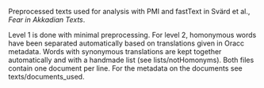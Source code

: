 Preprocessed texts used for analysis with PMI and fastText in Svärd et al., *Fear in Akkadian Texts*. 

Level 1 is done with minimal preprocessing. For level 2, homonymous words have been separated automatically based on translations given in Oracc metadata. Words with synonymous translations are kept together automatically and with a handmade list (see lists/notHomonyms). Both files contain one document per line. For the metadata on the documents see texts/documents_used.
